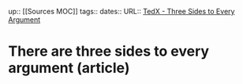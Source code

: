 up:: [[Sources MOC]]
tags::
dates::
URL::  [TedX - Three Sides to Every Argument](https://ideas.ted.com/there-are-three-sides-to-every-argument/)

# There are three sides to every argument (article)

